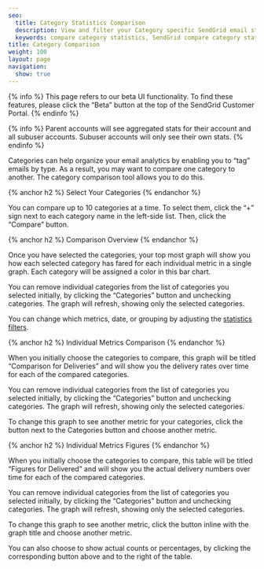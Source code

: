 ```yaml
---
seo:
  title: Category Statistics Comparison
  description: View and filter your Category specific SendGrid email statistics.
  keywords: compare category statistics, SendGrid compare category statistics, category statistic comparison
title: Category Comparison
weight: 100
layout: page
navigation:
  show: true
---
```


{% info %}
This page refers to our beta UI functionality. To find these features, please click the “Beta” button at the top of the SendGrid Customer Portal.
{% endinfo %}

{% info %}
Parent accounts will see aggregated stats for their account and all subuser accounts. Subuser accounts will only see their own stats.
{% endinfo %}


Categories can help organize your email analytics by enabling you to “tag” emails by type. As a result, you may want to compare one category to another. The category comparison tool allows you to do this. 

{% anchor h2 %}
Select Your Categories
{% endanchor %}

You can compare up to 10 categories at a time. To select them, click the “+” sign next to each category name in the left-side list. Then, click the “Compare” button.

{% anchor h2 %}
Comparison Overview
{% endanchor %}

Once you have selected the categories, your top most graph will show you how each selected category has fared for each individual metric in a single graph. Each category will be assigned a color in this bar chart. 

You can remove individual categories from the list of categories you selected initially, by clicking the “Categories” button and unchecking categories. The graph will refresh, showing only the selected categories.

You can change which metrics, date, or grouping by adjusting the [statistics filters]({{root_url}}/User_Guide/Statistics/index.html#-Statistics-Filters).

{% anchor h2 %}
Individual Metrics Comparison
{% endanchor %}

When you initially choose the categories to compare, this graph will be titled “Comparison for Deliveries” and will show you the delivery rates over time for each of the compared categories. 

You can remove individual categories from the list of categories you selected initially, by clicking the “Categories” button and unchecking categories. The graph will refresh, showing only the selected categories.

To change this graph to see another metric for your categories, click the button next to the Categories button and choose another metric.

{% anchor h2 %}
Individual Metrics Figures
{% endanchor %}

When you initially choose the categories to compare, this table will be titled “Figures for Delivered” and will show you the actual delivery numbers over time for each of the compared categories. 

You can remove individual categories from the list of categories you selected initially, by clicking the “Categories” button and unchecking categories. The graph will refresh, showing only the selected categories.

To change this graph to see another metric, click the button inline with the graph title and choose another metric.

You can also choose to show actual counts or percentages, by clicking the corresponding button above and to the right of the table.